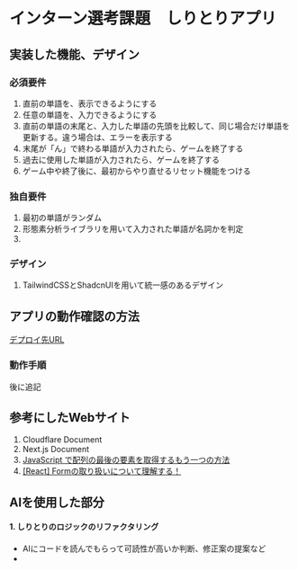 # インターン選考課題　しりとりアプリ

## 実装した機能、デザイン

### 必須要件
1. 直前の単語を、表示できるようにする
2. 任意の単語を、入力できるようにする
3. 直前の単語の末尾と、入力した単語の先頭を比較して、同じ場合だけ単語を更新する。違う場合は、エラーを表示する
4. 末尾が「ん」で終わる単語が入力されたら、ゲームを終了する
5. 過去に使用した単語が入力されたら、ゲームを終了する
6. ゲーム中や終了後に、最初からやり直せるリセット機能をつける
   
### 独自要件
1. 最初の単語がランダム
2. 形態素分析ライブラリを用いて入力された単語が名詞かを判定
3. 

### デザイン
1. TailwindCSSとShadcnUIを用いて統一感のあるデザイン
   
## アプリの動作確認の方法

[デプロイ先URL](https://lively-fire-aef2.tomop0513-maey.workers.dev/)

### 動作手順

後に追記

## 参考にしたWebサイト
1. Cloudflare Document
2. Next.js Document
3. [JavaScript で配列の最後の要素を取得するもう一つの方法](https://qiita.com/kerupani129/items/64ce1e80eb8efb4c2b21)
4. [[React] Formの取り扱いについて理解する！](https://qiita.com/PenPe/items/a829efc4de14af7af3e1)
   

## AIを使用した部分

#### 1. しりとりのロジックのリファクタリング
  - AIにコードを読んでもらって可読性が高いか判断、修正案の提案など
  - 

